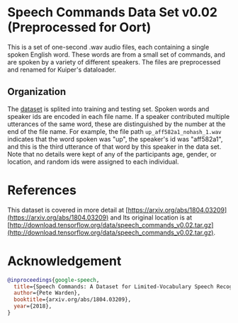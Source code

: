 # Speech Commands Data Set v0.02 (Preprocessed for Oort)

This is a set of one-second .wav audio files, each containing a single spoken
English word. These words are from a small set of commands, and are spoken by a
variety of different speakers. The files are preprocessed and renamed for Kuiper's 
dataloader.

## Organization

The [dataset](https://fedscale.eecs.umich.edu/dataset/google_speech.tar.gz) is splited into training and testing set. Spoken words and speaker ids are encoded 
in each file name. If a speaker contributed multiple utterances of the same word, these are distinguished by the number at the end of the file name. For example, the file path `up_aff582a1_nohash_1.wav` indicates that the word spoken was "up", the speaker's id was "aff582a1", and this is the third utterance of that word by this speaker in the data set. Note that no details were kept of any of the participants age, gender, or location, and random ids were assigned
to each individual.

# References
 This dataset is covered in more detail at [https://arxiv.org/abs/1804.03209](https://arxiv.org/abs/1804.03209) and Its original location is at
[http://download.tensorflow.org/data/speech_commands_v0.02.tar.gz](http://download.tensorflow.org/data/speech_commands_v0.02.tar.gz).


# Acknowledgement

```bibtex
@inproceedings{google-speech,
  title={Speech Commands: A Dataset for Limited-Vocabulary Speech Recognition},
  author={Pete Warden},
  booktitle={arxiv.org/abs/1804.03209},
  year={2018},
}
```